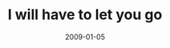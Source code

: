 ---
layout: base.njk
title : 'I will have to let you go' 
view_title : 'I will have to let you go' 
year : '2009' 
date : '2009-01-05' 
img_file : '/drawing/iwillhavetoletyougo.png' 
html_file : 'iwillhavetoletyougo' 
next_html : 'yournewgirlfriendlookslikeatrex.html' 
year_order : '2' 
permalink : "title/{{html_file}}.html"
---